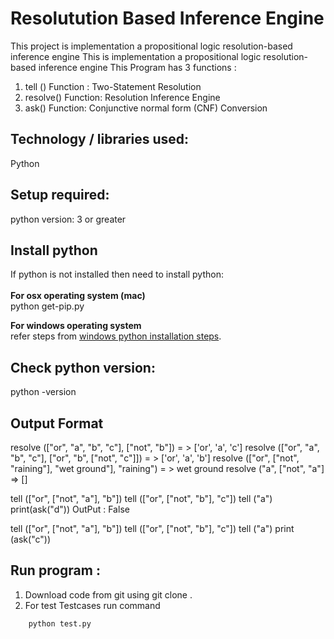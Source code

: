 # Resolutution Based Inference Engine
This project  is implementation a propositional logic resolution-based inference engine
This is implementation a propositional logic resolution-based inference engine
This Program has 3 functions : 

1. tell () Function : Two-Statement Resolution
2. resolve() Function: Resolution Inference Engine
3. ask() Function:  Conjunctive normal form (CNF) Conversion

## Technology / libraries used: <br />
Python

## Setup required:<br />
python version: 3 or greater<br />

## Install python <br />
If python is not installed then need to install python:<br />
<br />
**For  osx operating system (mac)**<br />
	python get-pip.py 

**For windows operating system**<br />
	refer steps from [windows python installation steps](https://docs.python.org/3/using/windows.html).
	

## Check python version:
python -version

## Output Format 
resolve (["or", "a", "b", "c"], ["not", "b"]) = > ['or', 'a', 'c']
resolve (["or", "a", "b", "c"], ["or", "b", ["not", "c"]])  = >  ['or', 'a', 'b']
resolve (["or", ["not", "raining"], "wet ground"], "raining") = > wet ground
resolve ("a", ["not", "a"] =>  []

tell (["or", ["not", "a"], "b"])
tell (["or", ["not", "b"], "c"])
tell ("a")
print(ask("d"))
OutPut :   False


tell (["or", ["not", "a"], "b"])
tell (["or", ["not", "b"], "c"])
tell ("a")
print (ask("c"))

## Run program : <br />
1. Download code from git  using  git clone .
2. For test Testcases run command
```
	python test.py
```	

